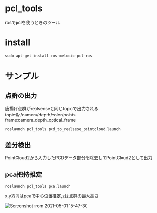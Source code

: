 # pcl_tools
rosでpclを使うときのツール

# install

```
sudo apt-get install ros-melodic-pcl-ros
```

# サンプル
## 点群の出力
唐揚げ点群がrealsenseと同じtopicで出力される.    
topic名:/camera/depth/color/points  
frame:camera_depth_optical_frame  
```
roslaunch pcl_tools pcd_to_realsese_pointcloud.launch
```

## 差分検出
PointCloud2から入力したPCDデータ部分を除去してPointCloud2として出力

## pca把持推定

```
roslaunch pcl_tools pca.launch 
```

x,y方向はpcaで中心位置推定,zは点群の最大高さ

![Screenshot from 2021-05-01 15-47-30](https://user-images.githubusercontent.com/40942409/116774055-cb711680-aa94-11eb-8163-e70297023efb.png)





